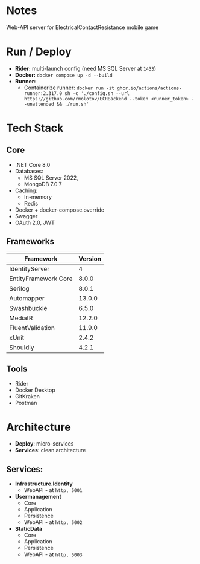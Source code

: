 # Notes
Web-API server for ElectricalContactResistance mobile game

# Run / Deploy

- **Rider:** multi-launch config (need MS SQL Server at `1433`)
- **Docker:** ``docker compose up -d --build``
- **Runner:** 
  - Containerize runner: ``docker run -it ghcr.io/actions/actions-runner:2.317.0 sh -c './config.sh --url https://github.com/rmolotov/ECRBackend --token <runner_token> --unattended && ./run.sh'``

# Tech Stack

## Core
* .NET Core 8.0
* Databases:
  * MS SQL Server 2022,
  * MongoDB 7.0.7
* Caching:
  * In-memory
  * Redis
* Docker + docker-compose.override
* Swagger
* OAuth 2.0, JWT

## Frameworks
| Framework            | Version |
|----------------------|:--------|
| IdentityServer       | 4       |
| EntityFramework Core | 8.0.0   |
| Serilog              | 8.0.1   |
| Automapper           | 13.0.0  |
| Swashbuckle          | 6.5.0   |
| MediatR              | 12.2.0  |
| FluentValidation     | 11.9.0  |
| xUnit                | 2.4.2   |
| Shouldly             | 4.2.1   |

## Tools
* Rider
* Docker Desktop
* GitKraken
* Postman

# Architecture
* **Deploy**: micro-services
* **Services**: clean architecture

## Services:
* **Infrastructure.Identity**
  * WebAPI - at `http, 5001`
* **Usermanagement**
  * Core
  * Application
  * Persistence
  * WebAPI - at `http, 5002`
* **StaticData**
  * Core
  * Application
  * Persistence
  * WebAPI - at `http, 5003`